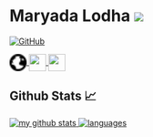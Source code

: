 

#  Maryada Lodha <img src="https://media.giphy.com/media/WUlplcMpOCEmTGBtBW/giphy.gif" width="30">

<p>
<a href="http://maryada6.github.io/">
<img alt="GitHub" src="https://img.shields.io/badge/dynamic/json?logo=github&label=GitHub+Followers&labelColor=282c34&color=181717&query=%24.data.totalSubs&url=https%3A%2F%2Fapi.spencerwoo.com%2Fsubstats%2F%3Fsource%3Dgithub%26queryKey%3Dmaryada6&longCache=true">
</a>
<p>

<!-- websites and link -->
<p>
<a href="http://maryada6.github.io/" target="blank">
<img align="center" src="https://raw.githubusercontent.com/iconic/open-iconic/master/svg/globe.svg"  height="30" width="30" />
</a>
<a href="https://linkedin.com/in/maryada-jain-a86285190/" target="blank">
<img align="center" src="https://cdn.jsdelivr.net/npm/simple-icons@3.0.1/icons/linkedin.svg"  height="30" width="30" />
</a>
<a href="https://github.com/maryada6" target="blank">
<img align="center" src="https://cdn.jsdelivr.net/npm/simple-icons@3.0.1/icons/github.svg"  height="30" width="30" />
</a>
</a>
</p>





## Github Stats 📈
<!-- status codes -->
<a href="http://maryada6.github.io/">
    <p>
    <img src="https://github-readme-stats.vercel.app/api?username=maryada6&show_icons=true&theme=tokyonight" alt="my github stats" width="420"/>&nbsp;<img src="https://github-readme-stats.vercel.app/api/top-langs/?username=maryada6&layout=compact&theme=tokyonight" alt="languages" height="165">
    </p>
</a>
<!-- thropy -->
<!-- <a href="http://maryada6.github.io/">
    <p>
        <img src="https://github-profile-trophy.vercel.app/?username=maryada6&column=7&theme=onedark"/>
    </p>
</a> -->

<!--
## Music 🎸 
<p>
    <img src="https://spotify-github-profile.vercel.app/api/view?uid=4ni6expuhfs7kg2y3up57glrd&cover_image=true"/>
</p> -->
